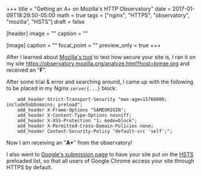 +++
title = "Getting an A+ on Mozilla's HTTP Observatory"
date = 2017-01-09T18:29:50-05:00
math = true
tags = ["nginx", "HTTPS", "observatory", "mozilla", "HSTS"]
draft = false

[header]
image = ""
caption = ""

[image]
caption = ""
focal_point = ""
preview_only = true
+++

After I learned about [Mozilla's tool](https://github.com/mozilla/http-observatory) to test how secure your site is, I ran it on my site https://observatory.mozilla.org/analyze.html?host=brege.org and received an "**F**".  <!--more-->

After some trial & error and searching around, I came up with the following to be placed in my Nginx `server{...}` block:

``` nginx
    add_header Strict-Transport-Security "max-age=15768000; includeSubDomains; preload";
    add_header X-Frame-Options "SAMEORIGIN";
    add_header X-Content-Type-Options nosniff;
    add_header X-XSS-Protection "1; mode=block";
    add_header X-Permitted-Cross-Domain-Policies none;
    add_header Content-Security-Policy "default-src 'self';";

```

Now I am receiving an "**A+**" from the observatory!

I also went to [Google's submission page](https://hstspreload.org/) to have your site put on the [HSTS](https://en.wikipedia.org/wiki/HTTP_Strict_Transport_Security) preloaded list, so that all users of Google Chrome access your site through HTTPS by default.

